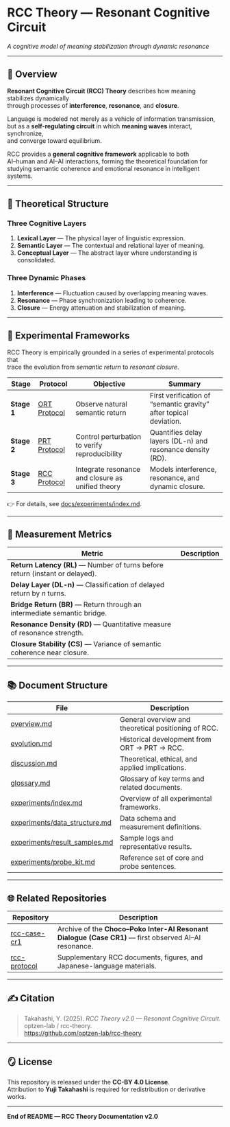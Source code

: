# RCC Theory — Resonant Cognitive Circuit  
*A cognitive model of meaning stabilization through dynamic resonance*  

---

## 🧭 Overview  
**Resonant Cognitive Circuit (RCC) Theory** describes how meaning stabilizes dynamically  
through processes of **interference**, **resonance**, and **closure**.  

Language is modeled not merely as a vehicle of information transmission,  
but as a **self-regulating circuit** in which **meaning waves** interact, synchronize,  
and converge toward equilibrium.  

RCC provides a **general cognitive framework** applicable to both  
AI–human and AI–AI interactions, forming the theoretical foundation for  
studying semantic coherence and emotional resonance in intelligent systems.  

---

## 🧩 Theoretical Structure  

### Three Cognitive Layers  
1. **Lexical Layer** — The physical layer of linguistic expression.  
2. **Semantic Layer** — The contextual and relational layer of meaning.  
3. **Conceptual Layer** — The abstract layer where understanding is consolidated.  

### Three Dynamic Phases  
1. **Interference** — Fluctuation caused by overlapping meaning waves.  
2. **Resonance** — Phase synchronization leading to coherence.  
3. **Closure** — Energy attenuation and stabilization of meaning.  

---

## 🧪 Experimental Frameworks  
RCC Theory is empirically grounded in a series of experimental protocols that  
trace the evolution from *semantic return* to *resonant closure*.  

| Stage | Protocol | Objective | Summary |
|--------|-----------|------------|----------|
| **Stage 1** | [ORT Protocol](./docs/experiments/ort_protocol.md) | Observe natural semantic return | First verification of “semantic gravity” after topical deviation. |
| **Stage 2** | [PRT Protocol](./docs/experiments/prt_protocol.md) | Control perturbation to verify reproducibility | Quantifies delay layers (DL-n) and resonance density (RD). |
| **Stage 3** | [RCC Protocol](./docs/experiments/rcc_protocol.md) | Integrate resonance and closure as unified theory | Models interference, resonance, and dynamic closure. |

👉 For details, see [docs/experiments/index.md](./docs/experiments/index.md).  

---

## 🧮 Measurement Metrics  

| Metric | Description |
|---------|-------------|
| **Return Latency (RL)** — Number of turns before return (instant or delayed). |
| **Delay Layer (DL-n)** — Classification of delayed return by *n* turns. |
| **Bridge Return (BR)** — Return through an intermediate semantic bridge. |
| **Resonance Density (RD)** — Quantitative measure of resonance strength. |
| **Closure Stability (CS)** — Variance of semantic coherence near closure. |

---

## 📚 Document Structure  

| File | Description |
|------|-------------|
| [overview.md](./docs/overview.md) | General overview and theoretical positioning of RCC. |
| [evolution.md](./docs/evolution.md) | Historical development from ORT → PRT → RCC. |
| [discussion.md](./docs/discussion.md) | Theoretical, ethical, and applied implications. |
| [glossary.md](./docs/glossary.md) | Glossary of key terms and related documents. |
| [experiments/index.md](./docs/experiments/index.md) | Overview of all experimental frameworks. |
| [experiments/data_structure.md](./docs/experiments/data_structure.md) | Data schema and measurement definitions. |
| [experiments/result_samples.md](./docs/experiments/result_samples.md) | Sample logs and representative results. |
| [experiments/probe_kit.md](./docs/experiments/probe_kit.md) | Reference set of core and probe sentences. |

---

## 🌐 Related Repositories  

| Repository | Description |
|-------------|-------------|
| [rcc-case-cr1](https://github.com/optzen-lab/rcc-case-cr1) | Archive of the **Choco–Poko Inter-AI Resonant Dialogue (Case CR1)** — first observed AI–AI resonance. |
| [rcc-protocol](https://github.com/optzen-lab/rcc-protocol) | Supplementary RCC documents, figures, and Japanese-language materials. |

---

## ✍️ Citation  

> Takahashi, Y. (2025). *RCC Theory v2.0 — Resonant Cognitive Circuit.*  
> optzen-lab / rcc-theory.  
> https://github.com/optzen-lab/rcc-theory  

---

## 🪞 License  
This repository is released under the **CC-BY 4.0 License**.  
Attribution to **Yuji Takahashi** is required for redistribution or derivative works.  

---

**End of README — RCC Theory Documentation v2.0**
